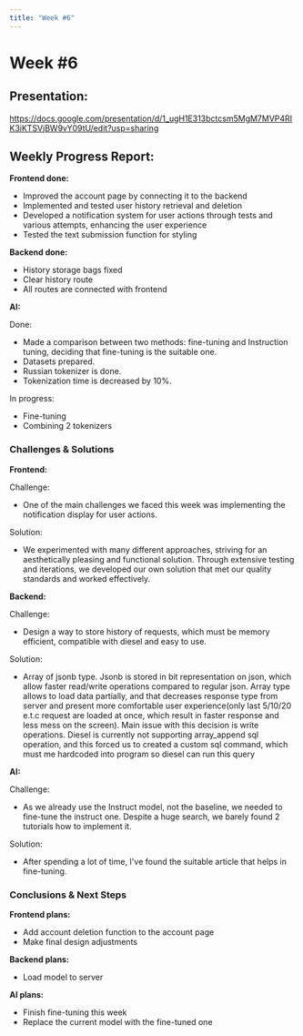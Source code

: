 ```yaml
---
title: "Week #6"
---
```


# **Week #6**

## **Presentation**:

https://docs.google.com/presentation/d/1_ugH1E313bctcsm5MgM7MVP4RIK3iKTSVjBW9vY09tU/edit?usp=sharing

## **Weekly Progress Report**:

**Frontend done:**

- Improved the account page by connecting it to the backend
- Implemented and tested user history retrieval and deletion
- Developed a notification system for user actions through tests and various attempts, enhancing the user experience
- Tested the text submission function for styling

**Backend done:**

- History storage bags fixed
- Clear history route
- All routes are connected with frontend

**AI:**

Done: 

- Made a comparison between two methods: fine-tuning and Instruction tuning, deciding that fine-tuning is the suitable one.
- Datasets prepared.
- Russian tokenizer is done.
- Tokenization time is decreased by 10%.

In progress:

- Fine-tuning
- Combining 2 tokenizers

### **Challenges & Solutions**

**Frontend:**

Challenge:

- One of the main challenges we faced this week was implementing the notification display for user actions. 

Solution:

- We experimented with many different approaches, striving for an aesthetically pleasing and functional solution. Through extensive testing and iterations, we developed our own solution that met our quality standards and worked effectively.

**Backend:**

Challenge:

- Design a way to store history of requests, which must be memory efficient, compatible with diesel and easy to use. 

Solution:

- Array of jsonb type. Jsonb is stored in bit representation on json, which allow faster read/write operations compared to regular json. Array type allows to load data partially, and that decreases response type from server and present more comfortable user experience(only last 5/10/20 e.t.c request are loaded at once, which result in faster response and less mess on the screen). Main issue with this decision is write operations. Diesel is currently not supporting array_append sql operation, and this forced us to created a custom sql command, which must me hardcoded into program so diesel can run this query

**AI:**

Challenge: 

- As we already use the Instruct model, not the baseline, we needed to fine-tune the instruct one. Despite a huge search, we barely found 2 tutorials how to implement it.

Solution: 

- After spending a lot of time, I've found the suitable article that helps in fine-tuning.



### **Conclusions & Next Steps**

**Frontend plans:**

- Add account deletion function to the account page
- Make final design adjustments

**Backend plans:**

- Load model to server

**AI plans:**

- Finish fine-tuning this week
- Replace the current model with the fine-tuned one


